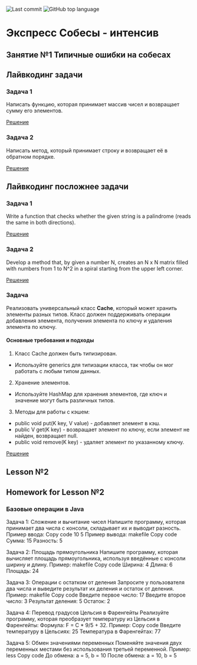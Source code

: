 ![Last commit](https://img.shields.io/github/last-commit/a-oleynik/interview-training?style=for-the-badge&color=9cf&logo=git)
![GitHub top language](https://img.shields.io/github/languages/top/a-oleynik/interview-training?style=for-the-badge&color=blue)

# Экспресс Собесы - интенсив

## Занятие №1 Типичные ошибки на собесах

## Лайвкодинг задачи

### Задача 1
Написать функцию, которая принимает массив чисел и возвращает сумму его элементов.

[Решение](https://github.com/a-oleynik/interview-training/tree/master/src/main/java/com/oleynik/interviewtraining/lesson1/ArraySum.java)

### Задача 2
Написать метод, который принимает строку и возвращает её в обратном порядке.

[Решение](https://github.com/a-oleynik/interview-training/tree/master/src/main/java/com/oleynik/interviewtraining/lesson1/ReversedString.java)

## Лайвкодинг посложнее задачи
### Задача 1
Write a function that checks whether the given string is a palindrome (reads the same in both directions).

[Решение](https://github.com/a-oleynik/interview-training/tree/master/src/main/java/com/oleynik/interviewtraining/lesson1/Palindrome.java)

### Задача 2
Develop a method that, by given a number N, creates an N x N matrix filled with numbers from 1 to N^2 in a spiral starting from the upper left corner.

[Решение](https://github.com/a-oleynik/interview-training/tree/master/src/main/java/com/oleynik/interviewtraining/lesson1/Spiral.java)

### Задача

Реализовать универсальный класс **Cache**, который может хранить элементы разных типов. Класс должен поддерживать операции добавления элемента, получения элемента по ключу и удаления элемента по ключу.

#### Основные требования и подходы
1.  Класс Cache должен быть типизирован.
* Используйте generics для типизации класса, так чтобы он мог работать с любым типом данных.
2. Хранение элементов.
* Используйте HashMap для хранения элементов, где ключ и значение могут быть различных типов.
3. Методы для работы с кэшем:
* public void put(K key, V value) - добавляет элемент в кэш.
* public V get(K key) - возвращает элемент по ключу, если элемент не найден, возвращает null.
* public void remove(K key) - удаляет элемент по указанному ключу.

[Решение](https://github.com/a-oleynik/interview-training/tree/master/src/main/java/com/oleynik/interviewtraining/lesson1/Cache.java)

## Lesson №2

## Homework for Lesson №2

### Базовые операции в Java
Задача 1: Сложение и вычитание чисел
Напишите программу, которая принимает два числа с консоли, складывает их и выводит разность.
Пример ввода:
Copy code
10
5
Пример вывода:
makefile
Copy code
Сумма: 15
Разность: 5


Задача 2: Площадь прямоугольника
Напишите программу, которая вычисляет площадь прямоугольника, используя введённые с консоли ширину и длину.
Пример:
makefile
Copy code
Ширина: 4
Длина: 6
Площадь: 24


Задача 3: Операции с остатком от деления
Запросите у пользователя два числа и выведите результат их деления и остаток от деления.
Пример:
makefile
Copy code
Введите первое число: 17
Введите второе число: 3
Результат деления: 5
Остаток: 2


Задача 4: Перевод градусов Цельсия в Фаренгейты
Реализуйте программу, которая преобразует температуру из Цельсия в Фаренгейты:
Формула: F = C * 9/5 + 32.
Пример:
Copy code
Введите температуру в Цельсиях: 25
Температура в Фаренгейтах: 77


Задача 5: Обмен значениями переменных
Поменяйте значения двух переменных местами без использования третьей переменной.
Пример:
less
Copy code
До обмена: a = 5, b = 10
После обмена: a = 10, b = 5




